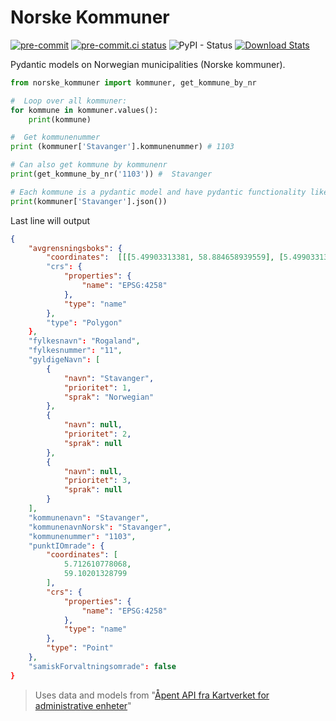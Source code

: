 # Norske Kommuner
[![pre-commit](https://img.shields.io/badge/pre--commit-enabled-brightgreen?logo=pre-commit)](https://github.com/pre-commit/pre-commit)
[![pre-commit.ci status](https://results.pre-commit.ci/badge/github/AndersSteenNilsen/norske-kommuner/main.svg)](https://results.pre-commit.ci/latest/github/AndersSteenNilsen/norske-kommuner/main)
![PyPI - Status](https://img.shields.io/pypi/status/norske-kommuner)
[![Download Stats](https://img.shields.io/pypi/dm/norske-kommuner)](https://pypistats.org/packages/poetry)

Pydantic models on Norwegian municipalities (Norske kommuner).

```python
from norske_kommuner import kommuner, get_kommune_by_nr

#  Loop over all kommuner:
for kommune in kommuner.values():
    print(kommune)

#  Get kommunenummer
print (kommuner['Stavanger'].kommunenummer) # 1103

# Can also get kommune by kommunenr
print(get_kommune_by_nr('1103')) #  Stavanger

# Each kommune is a pydantic model and have pydantic functionality like exporting to json
print(kommuner['Stavanger'].json())

```

Last line will output
```json
{
    "avgrensningsboks": {
        "coordinates":  [[[5.49903313381, 58.884658939559], [5.49903313381, 59.312103554166], [6.131310442607, 59.312103554166], [6.131310442607, 58.884658939559], [5.49903313381, 58.
        "crs": {
            "properties": {
                "name": "EPSG:4258"
            },
            "type": "name"
        },
        "type": "Polygon"
    },
    "fylkesnavn": "Rogaland",
    "fylkesnummer": "11",
    "gyldigeNavn": [
        {
            "navn": "Stavanger",
            "prioritet": 1,
            "sprak": "Norwegian"
        },
        {
            "navn": null,
            "prioritet": 2,
            "sprak": null
        },
        {
            "navn": null,
            "prioritet": 3,
            "sprak": null
        }
    ],
    "kommunenavn": "Stavanger",
    "kommunenavnNorsk": "Stavanger",
    "kommunenummer": "1103",
    "punktIOmrade": {
        "coordinates": [
            5.712610778068,
            59.10201328799
        ],
        "crs": {
            "properties": {
                "name": "EPSG:4258"
            },
            "type": "name"
        },
        "type": "Point"
    },
    "samiskForvaltningsomrade": false
}
```

>Uses data and models from "[Åpent API fra Kartverket for administrative enheter](https://ws.geonorge.no/kommuneinfo/v1/)"

